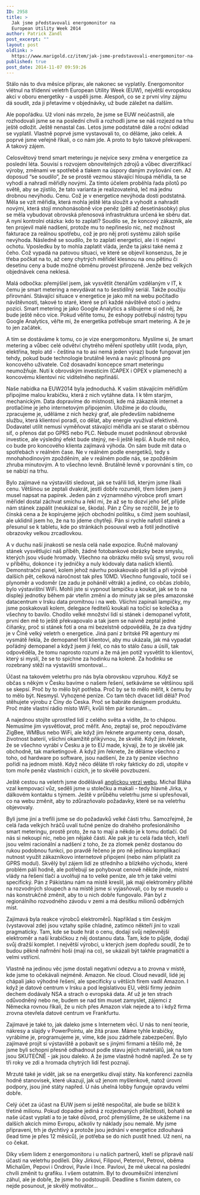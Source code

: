 ```yaml
---
ID: 2958
title: >
  Jak jsme představovali energomonitor na
  European Utility Week 2014
author: Patrick Zandl
post_excerpt: ""
layout: post
oldlink: >
  https://www.marigold.cz/item/jak-jsme-predstavovali-energomonitor-na-european-utility-week-2014
published: true
post_date: 2014-11-07 09:59:26
---
```

<p>Stálo nás to dva měsíce příprav, ale nakonec se vyplatily. Energomonitor vlétnul na třídenní veletrh European Utility Week (EUW), největší evropskou akci v oboru energetiky - a uspěli jsme. Alespoň, co se z první vlny zájmu dá soudit, zda ji přetavíme v objednávky, už bude záležet na dalším.</p>


<p>Ale popořádku. Už vloni nás mrzelo, že jsme se EUW neúčastnili, ale rozhodovali jsme se na poslední chvíli a rozhodli jsme se náš rozjezd na trhu ještě odložit. Ještě nenastal čas. Letos jsme podstatně dále a roční odklad se vyplatil. Vlastně poprvé jsme vystavovali to, co děláme, jako celek. A poprvé jsme veřejně říkali, o co nám jde. A proto to bylo takové překvapení. A takový zájem.</p>

<!--more-->

<p>Celosvětový trend smart meteringu je nejvíce sexy změna v energetice za poslední léta. Souvisí s rozvojem obnovitelných zdrojů a vůbec diverzifikací výroby, změnami ve spotřebě a tlakem na úspory daným zvyšování cen. Až doposud “se soudilo”, že se prostě vezmou stávající hloupá měřidla, ta se vyhodí a nahradí měřidly novými. Za tímto účelem proběhla řada pilotů po světě, aby se zjistilo, že tato varianta je realizovatelná, leč má jednu drobnou nevýhodu. Cenu. Což je v energetice nevýhoda dosti podstatná. Měla se vzít měřidla, která mohla ještě léta sloužit a vyhodit a nahradit novými, která stojí mnohonásobně více peněz (pěti až desetinásobky) plus se měla vybudovat obrovská přenosová infrastruktura určená ke sběru dat. A nyní kontrolní otázka: kdo to zaplatí? Soudilo se, že koncový zákazník, ale ten projevil malé nadšení, protože mu to nepřineslo nic, než možnost fakturace za reálnou spotřebu, což je pro něj proti systému záloh spíše nevýhoda. Následně se soudilo, že to zaplatí energetici, ale i ti nejeví ochotu. Vposledku by to mohla zaplatit vláda, jenže ta jaksi také nemá z čeho. Což vypadá na patovou situaci, ve které se objevil konsenzus, že je třeba počkat na to, až ceny chytrých měřidel klesnou na onu pětinu či desetinu ceny a bude možné obměnu provést přirozeně. Jenže bez velkých objednávek cena neklesá.</p>
<p>Malá odbočka: přemýšlel jsem, jak vysvětlit čtenářům vzdělaným v IT, k čemu je smart metering a nevydávat na to šestidílný seriál. Takže použiju přirovnání. Stávající situace v energetice je jako mít na webu počítadlo návštěvnosti, takové to staré, které se při každé návštěvě otočí o jednu pozici. Smart metering je jako Google Analytics a slibujeme si od něj, že bude ještě něco více. Pokud věříte tomu, že eshopy potřebují nástroj typu Google Analytics, věřte mi, že energetika potřebuje smart metering. A že je to jen začátek.</p>
<p>A tím se dostáváme k tomu, co je vize energomonitoru. Myslíme si, že smart metering a vůbec celé odvětví chytrého měření spotřeby utilit (voda, plyn, elektřina, teplo atd - čeština na to asi nemá jeden výraz) bude fungovat jen tehdy, pokud bude technologie brutálně levná a navíc přínosná pro koncového uživatele. Což dosavadní koncepce smart meteringu neumožňuje. Nutí k obrovským investicím (CAPEX i OPEX v plamenech) a koncovému klientovi nic viditelného nepřináší.</p>
<p>Naše nabídka na EUW2014 byla jednoduchá. K vašim stávajícím měřidlům připojíme malou krabičku, která z nich vytáhne data. I k těm starým, mechanickým. Data dopravíme do místnosti, kde má zákazník internet a protlačíme je jeho internetovým připojením. Uložíme je do cloudu, zpracujeme je, uděláme z nich hezký graf, ale především nabídneme službu, která klientovi poradí, co dělat, aby energie využíval efektivně. Dodavatel utilit nemusí vyměňovat stávající měřidla ani se starat o sběrnou síť, o přenos dat po GPRS nebo PLC. Nebude muset podniknout obrovské investice, ale výsledný efekt bude stejný, ne-li ještě lepší. A bude mít něco, co bude pro koncového klienta zajímavá výhoda. On sám bude mít data o spotřebách v reálném čase. Ne v reálném podle energetiků, tedy s mnohahodinovým zpožděním, ale v reálném podle nás, se zpožděním zhruba minutovým. A to všechno levně. Brutálně levně v porovnání s tím, co se nabízí na trhu.</p>
<p>Bylo zajímavé na výstavišti sledovat, jak se tvářili lidi, kterým jsme říkali cenu. Většinou se zeptali dvakrát, jestli dobře rozuměli, třem lidem jsem ji musel napsat na papírek. Jeden pán z významného výrobce profi smart měřidel dostal záchvat smíchu a řekl mi, že až se to dozví jeho šéf, přijde nám stánek zapálit (neukázal se, škoda). Pán z Číny se rozčílil, že je to čínská cena a že kopírujeme jejich obchodní politiku, s čímž jsem souhlasil, ale uklidnil jsem ho, že na to jdeme chytřeji. Pán si rychle nafotil stánek a přesunul se k tabletu, kde po stránkách posouval web a fotil jednotlivé obrazovky velkou zrcadlovkou.</p>
<p>A v duchu naší jinakosti se nesla celá naše expozice. Ručně malovaný stánek vysvětlující náš příběh, žádné fotobankové obrázky beze smyslu, kterých jsou všude hromady. Všechno na obrázku mělo svůj smysl, svou roli v příběhu, dokonce i ty jedničky a nuly kódovaly data našich klientů. Demonstrační panel, kolem jehož návrhu poskakovalo pět lidí a při výrobě dalších pět, celková náročnost tak přes 10MD. Všechno fungovalo, točil se i plynoměr a vodoměr (ze zadu je poháněl větrák) a jediné, co občas zlobilo, bylo výstavištní WiFi. Mohli jste si vypnout lampičku a koukat, jak se to na displeji jednotky během pár vteřin změní a do minuty jak se přes amazonské datacentrum v Irsku data promítnou i na web. Všichni zapínali lampičky, my jsme poskakovali kolem, delegace ředitelů koukali na točící se kolečka a všechny to bavilo. Chodilo velké množství lidí si stánek i demopanel vyfotit, první den mě to ještě překvapovalo a tak jsem se naivně zeptal jedné číňanky, proč si stánek fotí a ona mi bezelstně odpověděla, že za dva týdny je v Číně velký veletrh o energetice. Jiná paní z britské PR agentury mi vysmátě řekla, že demopanel fotí klientovi, aby mu ukázala, jak má vypadat pořádný demopanel a když jsem jí řekl, co nás to stálo času a úsilí, tak odpověděla, že tomu naprosto rozumí a že má jen potíž vysvětlit to klientovi, který si myslí, že se to spíchne za hodinku na koleně. Za hodinku se rozebraný stěží na výstavišti smontoval…</p>

<p>Účast na takovém veletrhu pro nás byla obrovskou vzpruhou. Když se občas s někým v Česku bavíme o našem řešení, setkáváme se většinou spíš se skepsí. Proč by to mělo být potřeba. Proč by se to mělo měřit, k čemu by to mělo být. Nesmysl. Vyhozené peníze. Co tam těch dvacet lidí dělá? Proč stěhujete výrobu z Číny do Česka. Proč se babráte designem produktu. Proč máte vlastní rádio místo WiFi, kvůli těm pár korunám…</p>
<p>A najednou stojíte uprostřed lidí z celého světa a vidíte, že to chápou. Nemusíme jim vysvětlovat, proč měřit. Ano, zeptají se, proč nepoužíváme ZigBee, WMBus nebo WiFi, ale když jim řeknete argumenty cena, dosah, životnost baterií, všichni okamžitě přikývnou, že skvělé. Když jim řeknete, že se všechno vyrábí v Česku a je to EU made, kývají, že to je skvělé jak obchodně, tak marketingově. A když jim řeknete, že děláme všechno z toho, od hardware po software, jsou nadšení, že za ty peníze všechno pořídí na jednom místě. Když něco děláte tři roky fakticky do zdi, utopíte v tom moře peněz vlastních i cizích, je to skvělé povzbuzení.</p>
<p>Ještě cestou na veletrh jsme dodělávali <a href="http://www.energomonitor.com">anglickou verzi webu</a>. Michal Bláha vzal kempovací vůz, seděli jsme u stolečku a makali - tedy hlavně Jirka, v dálkovém kontaktu s týmem. Ještě v průběhu veletrhu jsme si upřesňovali, co na webu změnit, aby to zdůrazňovalo požadavky, které se na veletrhu objevovaly.</p>

<p>Byli jsme jiní a trefili jsme se do požadavků velké části trhu. Samozřejmě, že celá řada velkých hráčů uvalí tučné peníze do drahého profesionálního smart meteringu, prostě proto, že na to mají a někdo je k tomu dotlačí. Od nás si nekoupí nic, nebo jen nějaké části. Ale pak je tu celá řada těch, kteří jsou velmi racionální a nadšení z toho, že za zlomek peněz dostanou do rukou podobnou funkci, po pravdě řečeno je pro ně jedinou komplikací nutnost využít zákazníkovo internetové připojení (nebo nám připlatit za GPRS modul). Skvělý byl zájem lidí ze středního a blízkého východu, které problém pálí hodně, ale potřebují se pohybovat cenově někde jinde, místní vlády na řešení tlačí a uvolňují na to velké peníze, ale trh je také velmi specifický. Pán z Pákistánu nám na místě kreslil, jak mají elektroměry přibité na rozvodných sloupech a na místě jsme si vyjasňovali, co by se muselo u nás konstrukčně změnit, aby to u nich dobře fungovalo. Pán byl z regionálního rozvodného závodu v zemi a má desítku milionů odběrných míst.</p>
<p>Zajímavá byla reakce výrobců elektroměrů. Například s tím českým (vystavoval zde) jsou vztahy spíše chladné, zatímco někteří jiní to vzali pragmaticky. Tam, kde se bude hrát o cenu, dodají svůj nejlevnější elektroměr a naší krabičkou z něj dostanou data. Tam, kde to půjde, dodají svůj dražší komplet. I největší výrobci, u kterých jsem dopředu soudil, že to budou pěkně nafrnění hoši (mají na co), se ukázali být takhle pragmatičtí a velmi vstřícní.</p>
<p>Vlastně na jedinou věc jsme dostali negativní odezvu a to zrovna v místě, kde jsme to očekávali nejméně. Amazon. Ne cloud. Cloud nevadil, lidé jej chápali jako výhodné řešení, ale specificky u větších firem vadil Amazon. I když je datové centrum v Irsku a pod legislativou EU, větší firmy jedním dechem dodávaly NSA a strach o evropská data. Ať už je ten strach odůvodněný nebo ne, budem se nad tím muset zamyslet, zájemci z Německa rovnou říkali, že u nich přes Amazon vlak nejede a to i když firma zrovna otevřela datové centrum ve Frankfurtu.</p>
<p>Zajímavé je také to, jak daleko jsme s Internetem věcí. U nás to není teorie, nákresy a slajdy v PowerPointu, ale žitá praxe. Máme tyhle krabičky, vyrábíme je, programujeme je, víme, kde jsou zádrhele zabezpečení. Bylo zajímavé projít si výstaviště a pobavit se s jinými firmami a těšilo mě, že jsme byli schopni přesně odhadnout podle stavu jejich materiálů, jak na tom jsou SKUTEČNĚ - jak jsou daleko. A že jsme vlastně hodně napřed. Že se ty tři roky ve zdi a hromada chytrých lidí fest poznají.</p>
<p>Mrzuté také je vidět, jak se na energetiku dívají státy. Na konferenci zazněla hodně stanovisek, které ukazují, jak už jenom myšlenkově, natož úrovní podpory, jsou jiné státy napřed. U nás uhelná lobby funguje opravdu velmi dobře.</p>
<p>Celý účet za účast na EUW jsem si ještě nespočítal, ale bude se blížit k třetině milionu. Pokud dopadne jediná z rozjednaných příležitostí, bohatě se naše účast vyplatí a to je také důvod, proč přemýšlíme, že se ukážeme i na dalších akcích mimo Evropu, ačkoliv ty náklady jsou nemalé. My jsme připraveni, trh je dychtivý a protože jsou jednání v energetice zdlouhavá (lead time je přes 12 měsíců), je potřeba se do nich pustit hned. Už není, na co čekat.</p>
<p>Díky všem lidem z energomonitoru i u našich partnerů, kteří se přípravě naší účasti na veletrhu podíleli. Díky Jirkovi, Filipovi, Peterovi, Petrovi, oběma Michalům, Pepovi i Ondrovi, Pavle i Ince. Pavlovi, že mě ukecal na poslední chvíli změnit tu grafiku. I všem ostatním. Byl to dvouměsíční intenzivní záhul, ale je dobře, že jsme ho podstoupili. Deadline s fixním datem, co nejde posunout, je skvělý motivátor…</p>
<p> </p>